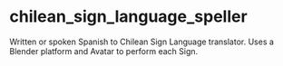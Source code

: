 # chilean_sign_language_speller
Written or spoken Spanish to Chilean Sign Language translator. Uses a Blender platform and Avatar to perform each Sign.

